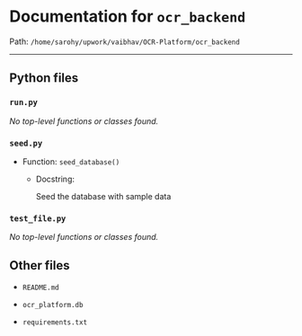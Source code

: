 # Documentation for `ocr_backend`

Path: `/home/sarohy/upwork/vaibhav/OCR-Platform/ocr_backend`

---

## Python files

### `run.py`

_No top-level functions or classes found._

### `seed.py`

- Function: `seed_database()`

  - Docstring:

    Seed the database with sample data



### `test_file.py`

_No top-level functions or classes found._

## Other files

- `README.md`

- `ocr_platform.db`

- `requirements.txt`
